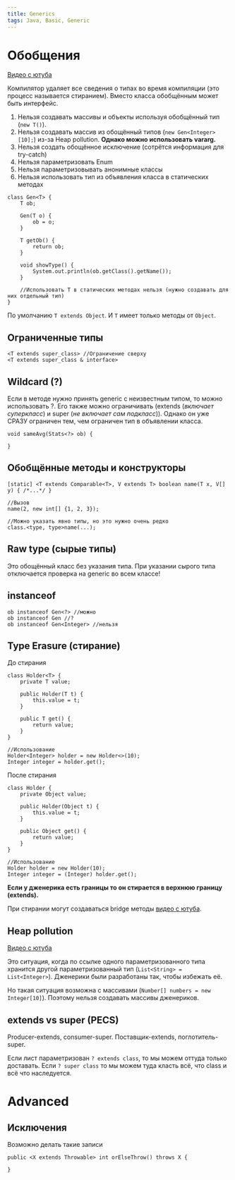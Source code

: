 ```yaml
---
title: Generics
tags: Java, Basic, Generic
---
```

# Обобщения

[Видео с ютуба](https://youtu.be/mNyQYTp-Njw)

Компилятор удаляет все сведения о типах во время компиляции (это процесс называется стиранием). 
Вместо класса обобщённым может быть интерфейс.

1. Нельзя создавать массивы и объекты используя обобщённый тип (`new T()`).
2. Нельзя создавать массив из обощённый типов (`new Gen<Integer>[10];`) из-за Heap pollution. **Однако можно использовать vararg.**
3. Нельзя создать обощённое исключение (сотрётся информация для try-catch)
4. Нельзя параметризовать Enum
5. Нельзя параметризовывать анонимные классы
6. Нельзя использовать тип из объявления класса в статических методах

```java=
class Gen<T> {
    T ob;

    Gen(T o) {
        ob = o;
    }

    T getOb() {
        return ob;
    }

    void showType() {
        System.out.println(ob.getClass().getName());
    }
    
    //Использовать Т в статических методах нельзя (нужно создавать для них отдельный тип)
}
```

По умолчанию `T extends Object`. И `T` имеет только методы от `Object`.

## Ограниченные типы

```java=
<T extends super_class> //Ограничение сверху
<T extends super_class & interface>
```

## Wildcard (?)

Если в методе нужно принять generic с неизвестным типом, то можно использовать ?. Его также можно ограничивать (extends (*включает суперкласс*) и super (*не включает сам подкласс*)). Однако он уже СРАЗУ ограничен тем, чем ограничен тип в объявлении класса.

```java=
void sameAvg(Stats<?> ob) {

}
```

 ## Обобщённые методы и конструкторы
 
```java=
[static] <T extends Comparable<T>, V extends T> boolean name(T x, V[] y) { /*...*/ }

//Вызов
name(2, new int[] {1, 2, 3});

//Можно указать явно типы, но это нужно очень редко
class.<type, type>name(...);
```

## Raw type (сырые типы)

Это обощённый класс без указания типа. При указании сырого типа отключается проверка на generic во всем классе!

## instanceof
```java=
ob instanceof Gen<?> //можно
ob instanceof Gen //?
ob instanceof Gen<Integer> //нельзя
```

## Type Erasure (стирание)

До стирания
```java=
class Holder<T> {
    private T value;
    
    public Holder(T t) {
        this.value = t;
    }
    
    public T get() {
        return value;
    }
}

//Использование
Holder<Integer> holder = new Holder<>(10);
Integer integer = holder.get();
```

После стирания
```java=
class Holder {
    private Object value;
    
    public Holder(Object t) {
        this.value = t;
    }
    
    public Object get() {
        return value;
    }
}

//Использование
Holder holder = new Holder(10);
Integer integer = (Integer) holder.get();
```

**Если у дженерика есть границы то он стирается в верхнюю границу (extends).**

При стирании могут создаваться bridge методы [видео с ютуба](https://youtu.be/mNyQYTp-Njw?t=393).


## Heap pollution

[Видео с ютуба](https://youtu.be/mNyQYTp-Njw?t=745)

Это ситуация, когда по ссылке одного параметризованного типа хранится другой параметризованный тип (`List<String> = List<Integer>`). Дженерики были разработаны так, чтобы избежать её.

Но такая ситуация возможна с массивами (`Number[] numbers = new Integer[10]`). Поэтому нельзя создавать массивы дженериков.


## extends vs super (PECS)

Producer-extends, consumer-super.
Поставщик-extends, поглотитель-super.

Если лист параметризован `? extends class`, то мы можем оттуда только доставать. Если `? super class` то мы можем туда класть всё, что class и всё что наследуется.

# Advanced

## Исключения

Возможно делать такие записи
```java=
public <X extends Throwable> int orElseThrow() throws X {

}
```